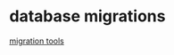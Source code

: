 # database migrations

[migration tools](https://github.com/golang-migrate/migrate/tree/master/cmd/migrate)
